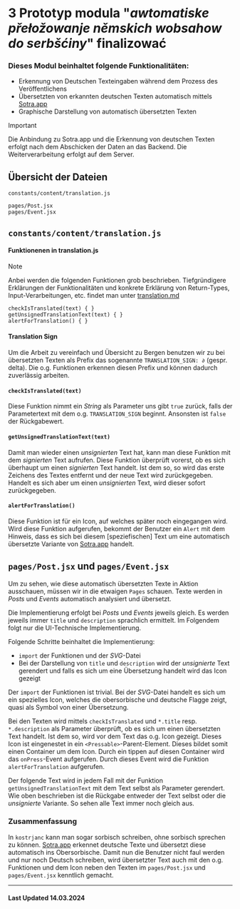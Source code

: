 # 3 Prototyp modula "_awtomatiske přełožowanje němskich wobsahow do serbšćiny_" finalizować

### Dieses Modul beinhaltet folgende Funktionalitäten:

-   Erkennung von Deutschen Texteingaben während dem Prozess des Veröffentlichens
-   Übersetzten von erkannten deutschen Texten automatisch mittels [Sotra.app](https://sotra.app)
-   Graphische Darstellung von automatisch übersetzten Texten

> [!IMPORTANT]
> Die Anbindung zu Sotra.app und die Erkennung von deutschen Texten erfolgt nach dem Abschicken der Daten an das Backend. Die Weiterverarbeitung erfolgt auf dem Server.

## Übersicht der Dateien

```
constants/content/translation.js

pages/Post.jsx
pages/Event.jsx
```

## `constants/content/translation.js`

#### Funktionenen in translation.js

> [!NOTE]
> Anbei werden die folgenden Funktionen grob beschrieben. Tiefgründigere Erklärungen der Funktionalitäten und konkrete Erklärung von Return-Types, Input-Verarbeitungen, etc. findet man unter [translation.md](../constants/content/CONSTANTS_CONTENT.md#translationjs)

```
checkIsTranslated(text) { }
getUnsignedTranslationText(text) { }
alertForTranslation() { }
```

#### Translation Sign

Um die Arbeit zu vereinfach und Übersicht zu Bergen benutzen wir zu bei übersetzten Texten als Prefix das sogenannte `TRANSLATION_SIGN: ∂` (gespr. $\text{delta}$). Die o.g. Funktionen erkennen diesen Prefix und können dadurch zuverlässig arbeiten.

#### `checkIsTranslated(text)`

Diese Funktion nimmt ein _String_ als Parameter uns gibt `true` zurück, falls der Parametertext mit dem o.g. `TRANSLATION_SIGN` beginnt. Ansonsten ist `false` der Rückgabewert.

#### `getUnsignedTranslationText(text)`

Damit man wieder einen _unsignierten_ Text hat, kann man diese Funktion mit dem _signierten_ Text aufrufen. Diese Funktion überprüft vorerst, ob es sich überhaupt um einen _signierten_ Text handelt. Ist dem so, so wird das erste Zeichens des Textes entfernt und der neue Text wird zurückgegeben. Handelt es sich aber um einen _unsignierten_ Text, wird dieser sofort zurückgegeben.

#### `alertForTranslation()`

Diese Funktion ist für ein Icon, auf welches später noch eingegangen wird.
Wird diese Funktion aufgerufen, bekommt der Benutzer ein `Alert` mit dem Hinweis, dass es sich bei diesem \[speziefischen\] Text um eine automatisch übersetzte Variante von [Sotra.app](https://sotra.app) handelt.

## `pages/Post.jsx` und `pages/Event.jsx`

Um zu sehen, wie diese automatisch übersetzten Texte in Aktion ausschauen, müssen wir in die etwaigen `Pages` schauen.
Texte werden in _Posts_ und _Events_ automatisch analysiert und übersetzt.

Die Implementierung erfolgt bei _Posts_ und _Events_ jeweils gleich. Es werden jeweils immer `title` und `description` sprachlich ermittelt. Im Folgendem folgt nur die UI-Technische Implementierung.

Folgende Schritte beinhaltet die Implementierung:

-   `import` der Funktionen und der _SVG_-Datei
-   Bei der Darstellung von `title` und `description` wird der _unsignierte_ Text gerendert und falls es sich um eine Übersetzung handelt wird das Icon gezeigt

Der `import` der Funktionen ist trivial. Bei der _SVG_-Datei handelt es sich um ein spezielles Icon, welches die obersorbische und deutsche Flagge zeigt, quasi als Symbol von einer Übersetzung.

Bei den Texten wird mittels `checkIsTranslated` und `*.title` resp. `*.description` als Parameter überprüft, ob es sich um einen übersetzten Text handelt. Ist dem so, wird vor dem Text das o.g. Icon gezeigt. Dieses Icon ist eingenestet in ein `<Pressable>`-Parent-Element. Dieses bildet somit einen Container um dem Icon. Durch ein tippen auf diesen Container wird das `onPress`-Event aufgerufen. Durch dieses Event wird die Funktion `alertForTranslation` aufgerufen.

Der folgende Text wird in jedem Fall mit der Funktion `getUnsignedTranslationText` mit dem Text selbst als Parameter gerendert. Wie oben beschrieben ist die Rückgabe entweder der Text selbst oder die _unsignierte_ Variante. So sehen alle Text immer noch gleich aus.

### Zusammenfassung

In `kostrjanc` kann man sogar sorbisch schreiben, ohne sorbisch sprechen zu können. [Sotra.app](https://sotra.app) erkennet deutsche Texte und übersetzt diese automatisch ins Obersorbische. Damit nun die Benutzer nicht faul werden und nur noch Deutsch schreiben, wird übersetzter Text auch mit den o.g. Funktionen und dem Icon neben den Texten im `pages/Post.jsx` und `pages/Event.jsx` kenntlich gemacht.

<hr>

#### Last Updated 14.03.2024
